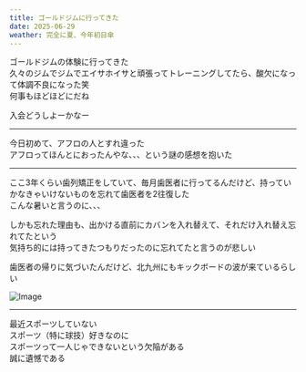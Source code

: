 ```yaml
---
title: ゴールドジムに行ってきた
date: 2025-06-29
weather: 完全に夏、今年初日傘
---
```

ゴールドジムの体験に行ってきた  
久々のジムでジムでエイサホイサと頑張ってトレーニングしてたら、酸欠になって体調不良になった笑  
何事もほどほどにだね

入会どうしよーかなー

--- 

今日初めて、アフロの人とすれ違った  
アフロってほんとにおったんやな、、、という謎の感想を抱いた

---

ここ3年くらい歯列矯正をしていて、毎月歯医者に行ってるんだけど、持っていかなきゃいけないものを忘れて歯医者を2往復した  
こんな暑いと言うのに、、、

しかも忘れた理由も、出かける直前にカバンを入れ替えて、それだけ入れ替え忘れてたという  
気持ち的には持ってきたつもりだったのに忘れてたと言うのが悲しい

歯医者の帰りに気づいたんだけど、北九州にもキックボードの波が来ているらしい

![Image](../../assets/diary-20250629222222.jpeg)

---

最近スポーツしていない  
スポーツ（特に球技）好きなのに  
スポーツって一人じゃできないという欠陥がある  
誠に遺憾である
